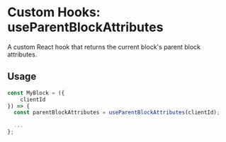 # Custom Hooks: useParentBlockAttributes

A custom React hook that returns the current block's parent block attributes.

## Usage

```jsx
const MyBlock = ({
	clientId
}) => {
  const parentBlockAttributes = useParentBlockAttributes(clientId);

  ...
};
```
